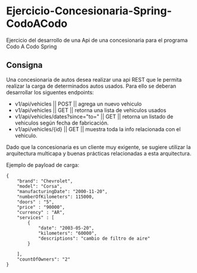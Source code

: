 # Ejercicio-Concesionaria-Spring-CodoACodo
Ejercicio del desarrollo de una Api de una concesionaria para el programa Codo A Codo Spring

## Consigna

Una concesionaria de autos desea realizar una api REST que le permita realizar la carga de determinados autos usados. Para ello se deberan desarrollar los siguentes endpoints: 
* v1/api/vehicles || POST || agrega un nuevo vehiculo
* v1/api/vehicles || GET  || retorna una lista de vehiculos usados
* v1/api/vehicles/dates?since="to=" || GET || retorna un listado de vehiculos según fecha de fabricación.
* v1/api/vehicles/{id} || GET || muestra toda la info relacionada con el vehiculo.

Dado que la concesionaria es un cliente muy exigente, se sugiere utilizar la arquitectura multicapa y buenas prácticas relacionadas a esta arquitectura.

Ejemplo de payload de carga: 
```
{
	"brand": "Chevrolet",
	"model": "Corsa",
	"manufacturingDate": "2000-11-20",
	"numberOfKilometers": 115000,
	"doors" : "5",
	"price" : "90000",
	"currency" : "AR",
	"services" : [
		{
			"date": "2003-05-20",
			"kilometers": "60000",
			"descriptions": "cambio de filtro de aire"
		}
	
	],
	"countOfOwners": "2" 
}
```

